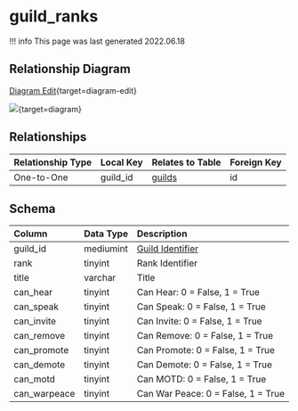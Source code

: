 # guild_ranks

!!! info
	This page was last generated 2022.06.18

## Relationship Diagram

[Diagram Edit](https://mermaid.live/edit#eyJjb2RlIjoiZXJEaWFncmFtXG4gICAgZ3VpbGRfcmFua3Mge1xuICAgICAgICBtZWRpdW1pbnR1bnNpZ25lZCBndWlsZF9pZFxuICAgIH1cbiAgICBndWlsZHMge1xuICAgICAgICBpbnQgbGVhZGVyXG4gICAgICAgIHZhcmNoYXIgbW90ZF9zZXR0ZXJcbiAgICAgICAgaW50IGlkXG4gICAgfVxuICAgIGd1aWxkX3JhbmtzIHx8LS1veyBndWlsZHMgOiBPbmUtdG8tT25lXG5cbiIsIm1lcm1haWQiOnsidGhlbWUiOiJkZWZhdWx0In0sInVwZGF0ZUVkaXRvciI6dHJ1ZSwiYXV0b1N5bmMiOnRydWUsInVwZGF0ZURpYWdyYW0iOnRydWV9){target=diagram-edit}

[![](https://mermaid.ink/img/eyJjb2RlIjoiZXJEaWFncmFtXG4gICAgZ3VpbGRfcmFua3Mge1xuICAgICAgICBtZWRpdW1pbnR1bnNpZ25lZCBndWlsZF9pZFxuICAgIH1cbiAgICBndWlsZHMge1xuICAgICAgICBpbnQgbGVhZGVyXG4gICAgICAgIHZhcmNoYXIgbW90ZF9zZXR0ZXJcbiAgICAgICAgaW50IGlkXG4gICAgfVxuICAgIGd1aWxkX3JhbmtzIHx8LS1veyBndWlsZHMgOiBPbmUtdG8tT25lXG5cbiIsIm1lcm1haWQiOnsidGhlbWUiOiJkZWZhdWx0In0sInVwZGF0ZUVkaXRvciI6dHJ1ZSwiYXV0b1N5bmMiOnRydWUsInVwZGF0ZURpYWdyYW0iOnRydWV9)](https://mermaid.ink/img/eyJjb2RlIjoiZXJEaWFncmFtXG4gICAgZ3VpbGRfcmFua3Mge1xuICAgICAgICBtZWRpdW1pbnR1bnNpZ25lZCBndWlsZF9pZFxuICAgIH1cbiAgICBndWlsZHMge1xuICAgICAgICBpbnQgbGVhZGVyXG4gICAgICAgIHZhcmNoYXIgbW90ZF9zZXR0ZXJcbiAgICAgICAgaW50IGlkXG4gICAgfVxuICAgIGd1aWxkX3JhbmtzIHx8LS1veyBndWlsZHMgOiBPbmUtdG8tT25lXG5cbiIsIm1lcm1haWQiOnsidGhlbWUiOiJkZWZhdWx0In0sInVwZGF0ZUVkaXRvciI6dHJ1ZSwiYXV0b1N5bmMiOnRydWUsInVwZGF0ZURpYWdyYW0iOnRydWV9){target=diagram}

## Relationships

| Relationship Type | Local Key | Relates to Table | Foreign Key |
| :--- | :--- | :--- | :--- |
| One-to-One | guild_id | [guilds](../../schema/guilds/guilds.md) | id |


## Schema

| Column | Data Type | Description |
| :--- | :--- | :--- |
| guild_id | mediumint | [Guild Identifier](guilds.md) |
| rank | tinyint | Rank Identifier |
| title | varchar | Title |
| can_hear | tinyint | Can Hear: 0 = False, 1 = True |
| can_speak | tinyint | Can Speak: 0 = False, 1 = True |
| can_invite | tinyint | Can Invite: 0 = False, 1 = True |
| can_remove | tinyint | Can Remove: 0 = False, 1 = True |
| can_promote | tinyint | Can Promote: 0 = False, 1 = True |
| can_demote | tinyint | Can Demote: 0 = False, 1 = True |
| can_motd | tinyint | Can MOTD: 0 = False, 1 = True |
| can_warpeace | tinyint | Can War Peace: 0 = False, 1 = True |

